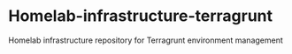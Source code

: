 # Homelab-infrastructure-terragrunt

Homelab infrastructure repository for Terragrunt environment management

